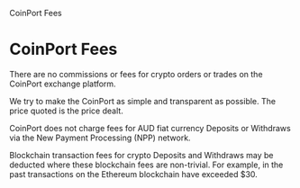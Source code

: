 CoinPort Fees      

# CoinPort Fees

There are no commissions or fees for crypto orders or trades on the CoinPort exchange platform.

We try to make the CoinPort as simple and transparent as possible. The price quoted is the price dealt.

CoinPort does not charge fees for AUD fiat currency Deposits or Withdraws via the New Payment Processing (NPP) network.

Blockchain transaction fees for crypto Deposits and Withdraws may be deducted where these blockchain fees are non-trivial. For example, in the past transactions on the Ethereum blockchain have exceeded $30.